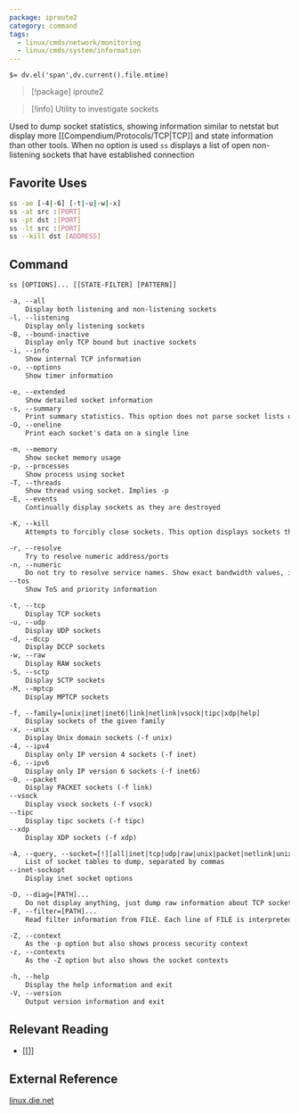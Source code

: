 ```yaml
---
package: iproute2
category: command
tags:
  - linux/cmds/network/monitoring
  - linux/cmds/system/information
---
```


`$= dv.el('span',dv.current().file.mtime)`
> [!package] iproute2

> [!info] Utility to investigate sockets

Used to dump socket statistics, showing information similar to netstat but display more [[Compendium/Protocols/TCP|TCP]] and state information than other tools. When no option is used ``ss`` displays a list of open non-listening sockets that have established connection

## Favorite Uses
```sh
ss -ae [-4|-6] [-t|-u|-w|-x]
ss -at src :[PORT]
ss -pt dst :[PORT]
ss -lt src :[PORT]
ss --kill dst [ADDRESS]
```

## Command
```txt
ss [OPTIONS]... [[STATE-FILTER] [PATTERN]]

-a, --all
	Display both listening and non-listening sockets
-l, --listening
	Display only listening sockets
-B, --bound-inactive
	Display only TCP bound but inactive sockets
-i, --info
	Show internal TCP information
-o, --options
	Show timer information

-e, --extended
	Show detailed socket information
-s, --summary
	Print summary statistics. This option does not parse socket lists obtaining summary from various sources
-O, --oneline
	Print each socket's data on a single line

-m, --memory
	Show socket memory usage
-p, --processes
	Show process using socket
-T, --threads
	Show thread using socket. Implies -p
-E, --events
	Continually display sockets as they are destroyed

-K, --kill
	Attempts to forcibly close sockets. This option displays sockets that are successfully closed and silently skips sockets that the kernel does not support closing. It supports IPv4 and IPv6 sockets only

-r, --resolve
	Try to resolve numeric address/ports
-n, --numeric
	Do not try to resolve service names. Show exact bandwidth values, instead of human-readable
--tos
	Show ToS and priority information

-t, --tcp
	Display TCP sockets
-u, --udp
	Display UDP sockets
-d, --dccp
	Display DCCP sockets
-w, --raw
	Display RAW sockets
-S, --sctp
	Display SCTP sockets
-M, --mptcp
	Display MPTCP sockets

-f, --family=[unix|inet|inet6|link|netlink|vsock|tipc|xdp|help]
	Display sockets of the given family
-x, --unix
	Display Unix domain sockets (-f unix)
-4, --ipv4
	Display only IP version 4 sockets (-f inet)
-6, --ipv6
	Display only IP version 6 sockets (-f inet6)
-0, --packet
	Display PACKET sockets (-f link)
--vsock
	Display vsock sockets (-f vsock)
--tipc
	Display tipc sockets (-f tipc)
--xdp
	Display XDP sockets (-f xdp)

-A, --query, --socket=[!][all|inet|tcp|udp|raw|unix|packet|netlink|unix_dgram|unix_stream|unix_seqpacket|packet_raw|packet_dgram|dccp|sctp|tipc|vsock_stream|vsock_dgram|xdp|mptcp]
	List of socket tables to dump, separated by commas
--inet-sockopt
	Display inet socket options

-D, --diag=[PATH]...
	Do not display anything, just dump raw information about TCP sockets to FILE after applying filters
-F, --filter=[PATH]...
	Read filter information from FILE. Each line of FILE is interpreted like single command line option

-Z, --context
	As the -p option but also shows process security context
-z, --contexts
	As the -Z option but also shows the socket contexts

-h, --help
	Display the help information and exit 
-V, --version
	Output version information and exit
```

## Relevant Reading
- [[]]

## External Reference
[linux.die.net](https://linux.die.net/man/8/ss)
